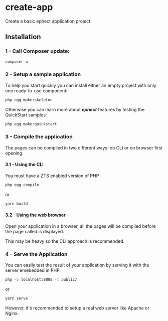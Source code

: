 # create-app
Create a basic ephect application project

## Installation

### 1 - Call Composer update:

```bash
composer u
```

### 2 - Setup a sample application

To help you start quickly you can install either an empty project with only one ready-to-use component:

```bash
php egg make:skeleton
```

Otherwise you can learn more about _**ephect**_ features by testing the QuickStart samples:

```bash
php egg make:quickstart
```

### 3 - Compile the application

The pages can be compiled in two different ways: on CLI or on browser first opening.

#### 3.1 - Using the CLI

You must have a ZTS enabled version of PHP

```bash
php egg compile
```

or

```bash
yarn build
```

#### 3.2 - Using the web browser

Open your application in a browser, all the pages will be compiled before the page called is displayed.

This may be heavy so the CLI approach is recommended. 

### 4 - Serve the Application

You can easily test the result of your application by serving it with the server emebedded in PHP.

```bash
php -S localhost:8888 -t public/
```

or

```bash
yarn serve
```

However, it's recommended to setup a real web server like Apache or Nginx.
